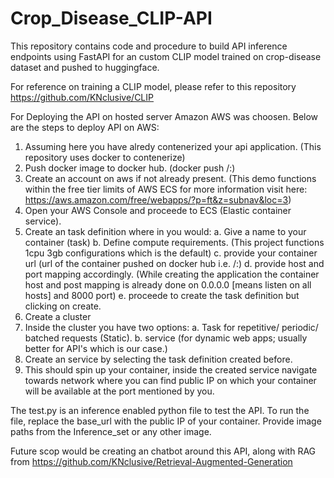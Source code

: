# Crop_Disease_CLIP-API
This repository contains code and procedure to build API inference endpoints using FastAPI for an custom CLIP model trained on crop-disease dataset and pushed to huggingface.

For reference on training a CLIP model, please refer to this repository https://github.com/KNclusive/CLIP

For Deploying the API on hosted server Amazon AWS was choosen. Below are the steps to deploy API on AWS:
1. Assuming here you have alredy contenerized your api application. (This repository uses docker to contenerize)
2. Push docker image to docker hub. (docker push <yourreponame>/<yourapplicationname>:<yourtagname>)
3. Create an account on aws if not already present. (This demo functions within the free tier limits of AWS ECS for more information visit here: https://aws.amazon.com/free/webapps/?p=ft&z=subnav&loc=3)
4. Open your AWS Console and proceede to ECS (Elastic container service).
5. Create an task definition where in you would:
   a. Give a name to your container (task)
   b. Define compute requirements. (This project functions 1cpu 3gb configurations which is the default)
   c. provide your container url (url of the container pushed on docker hub i.e. <yourreponame>/<yourapplicationname>:<yourtagname>)
   d. provide host and port mapping accordingly. (While creating the application the container host and post mapping is already done on 0.0.0.0 [means listen on all hosts] and 8000 port)
   e. proceede to create the task definition but clicking on create.
6. Create a cluster
7. Inside the cluster you have two options:
   a. Task for repetitive/ periodic/ batched requests (Static).
   b. service (for dynamic web apps; usually better for API's which is our case.)
8. Create an service by selecting the task definition created before.
9. This should spin up your container, inside the created service navigate towards network where you can find public IP on which your container will be available at the port mentioned by you.


The test.py is an inference enabled python file to test the API. To run the file, replace the base_url with the public IP of your container. Provide image paths from the Inference_set or any other image.

Future scop would be creating an chatbot around this API, along with RAG from https://github.com/KNclusive/Retrieval-Augmented-Generation
